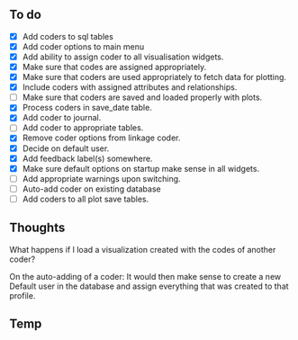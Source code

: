 ## To do
* [x] Add coders to sql tables
* [x] Add coder options to main menu
* [x] Add ability to assign coder to all visualisation widgets.
* [x] Make sure that codes are assigned appropriately.
* [x] Make sure that coders are used appropriately to fetch data for plotting.
* [x] Include coders with assigned attributes and relationships.
* [ ] Make sure that coders are saved and loaded properly with plots.
* [x] Process coders in save_date table.
* [x] Add coder to journal.
* [ ] Add coder to appropriate tables.
* [x] Remove coder options from linkage coder.
* [x] Decide on default user. 
* [x] Add feedback label(s) somewhere.
* [x] Make sure default options on startup make sense in all widgets.
* [ ] Add appropriate warnings upon switching.
* [ ] Auto-add coder on existing database
* [ ] Add coders to all plot save tables.

## Thoughts
What happens if I load a visualization created with the codes of another coder?

On the auto-adding of a coder: It would then make sense to create a new Default user in the database and assign everything that was created to that profile.

## Temp

